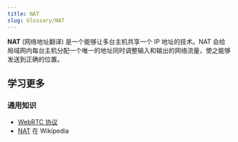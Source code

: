 ```yaml
---
title: NAT
slug: Glossary/NAT
---
```


**NAT** (网络地址翻译) 是一个能够让多台主机共享一个 IP 地址的技术。NAT 会给局域网内每台主机分配一个唯一的地址同时调整输入和输出的网络流量，使之能够发送到正确的位置。

## 学习更多

### 通用知识

- [WebRTC 协议](/zh-CN/docs/Web/API/WebRTC_API/Protocols)
- [NAT](https://zh.wikipedia.org/wiki/NAT) 在 Wikipedia
